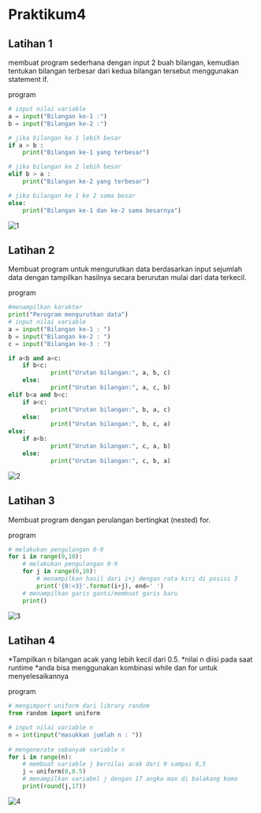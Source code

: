 # Praktikum4

## Latihan 1

membuat program sederhana dengan input 2 buah bilangan, kemudian tentukan bilangan terbesar dari kedua bilangan tersebut menggunakan statement if.

program
```python
# input nilai variable
a = input("Bilangan ke-1 :")
b = input("Bilangan ke-2 :")

# jika bilangan ke 1 lebih besar 
if a > b :
	print("Bilangan ke-1 yang terbesar")

# jika bilangan ke 2 lebih besar
elif b > a :
	print("Bilangan ke-2 yang terbesar")

# jika bilangan ke 1 ke 2 sama besar
else:
	print("Bilangan ke-1 dan ke-2 sama besarnya")
```

![1](https://user-images.githubusercontent.com/123666514/215334712-e9edc63f-0f09-4b52-bd55-f05894bc6244.PNG)

## Latihan 2

Membuat program untuk mengurutkan data berdasarkan input sejumlah data dengan tampilkan hasilnya secara berurutan mulai dari data terkecil.

program
```python
#menampilkan karakter
print("Perogram mengurutkan data")
# input nilai variable
a = input("Bilangan ke-1 : ")
b = input("Bilangan ke-2 : ")
c = input("Bilangan ke-3 : ")

if a<b and a<c:
    if b<c:
            print("Urutan bilangan:", a, b, c)
    else:
            print("Urutan bilangan:", a, c, b)
elif b<a and b<c:
    if a<c:
            print("Urutan bilangan:", b, a, c)
    else:
            print("Urutan bilangan:", b, c, a)
else:
    if a<b:
            print("Urutan bilangan:", c, a, b)
    else:
            print("Urutan bilangan:", c, b, a)
```

![2](https://user-images.githubusercontent.com/123666514/215335096-3dcff943-1012-4f5c-8704-c898c389cb2d.PNG)

## Latihan 3

Membuat program dengan perulangan bertingkat (nested) for.

program
```python
# melakukan pengulangan 0-9
for i in range(0,10):
    # melakukan pengulangan 0-9
    for j in range(0,10):
        # menampilkan hasil dari i+j dengan rata kiri di posisi 3
        print('{0:<3}'.format(i+j), end=' ')
    # menampilkan garis ganti/membuat garis baru
    print()
 ```

![3](https://user-images.githubusercontent.com/123666514/215335283-7d93f466-9ebb-44f0-a3d3-a41703710cf5.PNG)

## Latihan 4
*Tampilkan n bilangan acak yang lebih kecil dari 0.5.
*nilai n diisi pada saat runtime
*anda bisa menggunakan kombinasi while dan for untuk menyelesaikannya

program
```python
# mengimport uniform dari library random
from random import uniform

# input nilai variable n
n = int(input("masukkan jumlah n : "))
 
# mengenerate sebanyak variable n
for i in range(n):
    # membuat variable j bernilai acak dari 0 sampai 0,5
    j = uniform(0,0.5)
    # menampilkan variabel j dengan 17 angka max di balakang koma
    print(round(j,17))
 ```
 
![4](https://user-images.githubusercontent.com/123666514/215335646-166e871b-2316-402b-afe3-c588dcf0db66.PNG)
